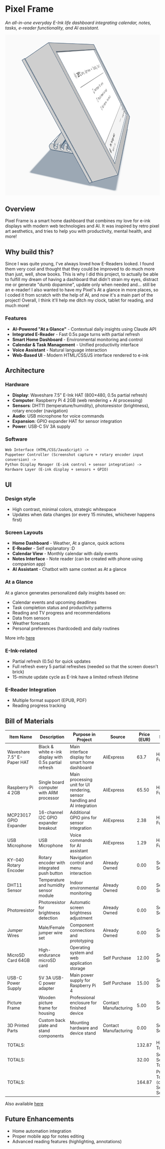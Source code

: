 # Pixel Frame

_An all-in-one everyday E-Ink life dashboard integrating calendar, notes, tasks, e-reader functionality, and AI assistant._

![render](https://github.com/justdanielndev/pixel-frame/blob/main/render-final.png?raw=true)

## Overview

Pixel Frame is a smart home dashboard that combines my love for e-ink displays with modern web technologies and AI. It was inspired by retro pixel art aesthetics, and tries to help you with productivity, mental health, and more!

## Why build this?

Since I was quite young, I've always loved how E-Readers looked. I found them very cool and thought that they could be improved to do much more than just, well, show books. This is why I did this project, to actually be able to fulfill my dream of having a dashboard that didn't strain my eyes, distract me or generate "dumb dopamine", update only when needed and... still be an e-reader! I also wanted to have my Pixel's At a glance in more places, so I coded it from scratch with the help of AI, and now it's a main part of the project! Overall, I think it'll help me ditch my clock, tablet for reading, and much more!

### Features

- **AI-Powered "At a Glance"** - Contextual daily insights using Claude API
- **Integrated E-Reader** - Fast 0.5s page turns with partial refresh
- **Smart Home Dashboard** - Environmental monitoring and control
- **Calendar & Task Management** - Unified productivity interface
- **Voice Assistant** - Natural language interaction
- **Web-Based UI** - Modern HTML/CSS/JS interface rendered to e-ink

## Architecture

### Hardware

- **Display**: Waveshare 7.5" E-Ink HAT (800×480, 0.5s partial refresh)
- **Computer**: Raspberry Pi 4 2GB (web rendering + AI processing)
- **Sensors**: DHT11 (temperature/humidity), photoresistor (brightness), rotary encoder (navigation)
- **Audio**: USB microphone for voice commands
- **Expansion**: GPIO expander HAT for sensor integration
- **Power**: USB-C 5V 3A supply

### Software

```
Web Interface (HTML/CSS/JavaScript) ->
Puppeteer Controller (Screenshot capture + rotary encoder input conversion) ->
Python Display Manager (E-ink control + sensor integration) ->
Hardware Layer (E-ink display + sensors + GPIO)
```

## UI

### Design style

- High contrast, minimal colors, strategic whitespace
- Updates when data changes (or every 15 minutes, whichever happens first)

### Screen Layouts

- **Home Dashboard** - Weather, At a glance, quick actions
- **E-Reader** - Self explanatory :D
- **Calendar View** - Monthly calendar with daily events
- **Notes Interface** - Note reader (can be created with phone using companion app)
- **AI Assistant** - Chatbot with same context as At a glance

### At a Glance

At a glance generates personalized daily insights based on:

- Calendar events and upcoming deadlines
- Task completion status and productivity patterns
- Reading and TV progress and recommendations
- Data from sensors
- Weather forecasts
- Personal preferences (hardcoded) and daily routines

More info [here](https://github.com/justdanielndev/pixel-frame/blob/main/at-a-glance/INFO.md)

### E-Ink-related

- Partial refresh (0.5s) for quick updates
- Full refresh every 5 partial refreshes (needed so that the screen doesn't brick)
- 15-minute update cycle as E-Ink have a limited refresh lifetime

### E-Reader Integration

- Multiple format support (EPUB, PDF)
- Reading progress tracking

## Bill of Materials

|Item Name                 |Description                                          |Purpose in Project                                                       |Source               |Price (EUR)|Status                               |
|--------------------------|-----------------------------------------------------|-------------------------------------------------------------------------|---------------------|-----------|-------------------------------------|
|Waveshare 7.5" E-Paper HAT|Black & white e-ink display with 0.5s partial refresh|Main interface display for smart home dashboard                          |AliExpress           |63.7       |Highway Funded                       |
|Raspberry Pi 4 2GB        |Single board computer with ARM processor             |Main processing unit for UI rendering, sensor handling and AI integration|AliExpress           |65.50      |Highway Funded                       |
|MCP23017 GPIO Expander    |16-channel I2C GPIO expander breakout                |Additional GPIO pins for sensor integration                              |AliExpress           |2.38       |Highway Funded                       |
|USB Microphone            |USB Microphone                                       |Voice commands for AI assistant                                          |AliExpress           |1.29       |Highway Funded                       |
|KY-040 Rotary Encoder     |Rotary encoder with integrated push button           |Navigation control and menu interaction                                  |Already Owned        |0.00       |Self Sourced                         |
|DHT11 Sensor              |Temperature and humidity sensor module               |Indoor environmental monitoring                                          |Already Owned        |0.00       |Self Sourced                         |
|Photoresistor             |Photoresistor for brightness detection               |Automatic screen brightness adjustment                                   |Already Owned        |0.00       |Self Sourced                         |
|Jumper Wires              |Male/Female jumper wire set                          |Component connections and prototyping                                    |Already Owned        |0.00       |Self Sourced                         |
|MicroSD Card 64GB         |High-endurance microSD card                          |Operating system and web application storage                             |Self Purchase        |12.00      |Self Sourced                         |
|USB-C Power Supply        |5V 3A USB-C power adapter                            |Main power supply for Raspberry Pi 4                                     |Self Purchase        |15.00      |Self Sourced                         |
|Picture Frame             |Wooden picture frame for housing                     |Professional enclosure for finished device                               |Contact Manufacturing|5.00       |Self Sourced                         |
|3D Printed Parts          |Custom back plate and stand components               |Mounting hardware and device stand                                       |Contact Manufacturing|0.00       |Self Sourced                         |
|TOTALS:                   |                                                     |                                                                         |                     |132.87     |Highway Total                        |
|TOTALS:                   |                                                     |                                                                         |                     |32.00      |Self-Sourced Total                   |
|TOTALS:                   |                                                     |                                                                         |                     |164.87     |Project Total (counting Self-Sourced)|

Also available [here](https://github.com/justdanielndev/pixel-frame/blob/main/bom.csv)

## Future Enhancements

- Home automation integration
- Proper mobile app for notes editing
- Advanced reading features (highlighting, annotations)
